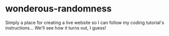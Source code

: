 # wonderous-randomness
Simply a place for creating a live website so I can follow my coding tutorial's instructions... We'll see how it turns out, I guess!
